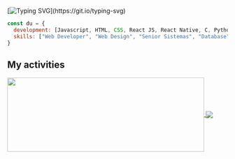 [![Typing SVG](https://readme-typing-svg.demolab.com?font=Fira+Code&pause=1000&color=CE1162&width=435&lines=Hi%2C+I'm+Eduardo+Schmitt!)](https://git.io/typing-svg)

```javascript
const du = {
  development: [Javascript, HTML, CSS, React JS, React Native, C, Python, SQL],
  skills: ["Web Developer", "Web Design", "Senior Sistemas", "Database"],
}
```
<!-- 
### What I'm currently learning:

<img src="https://raw.githubusercontent.com/devicons/devicon/master/icons/photoshop/photoshop-line.svg" width="35px">&nbsp;&nbsp;&nbsp;&nbsp;
<img src="https://cdn.jsdelivr.net/gh/devicons/devicon@latest/icons/python/python-original.svg" width="35px">&nbsp;&nbsp;&nbsp;&nbsp;
<img src="https://www.vectorlogo.zone/logos/git-scm/git-scm-icon.svg" width="35px">&nbsp;&nbsp;&nbsp;&nbsp;
<img src="https://raw.githubusercontent.com/devicons/devicon/master/icons/linux/linux-original.svg" width="35px">&nbsp;&nbsp;&nbsp;&nbsp;
<img src="https://upload.wikimedia.org/wikipedia/commons/1/18/C_Programming_Language.svg" width="35px" height="35px">&nbsp;&nbsp;&nbsp;&nbsp;
<img src="https://upload.wikimedia.org/wikipedia/commons/thumb/9/99/Unofficial_JavaScript_logo_2.svg/480px-Unofficial_JavaScript_logo_2.svg.png" width="35px">&nbsp;&nbsp;&nbsp;&nbsp;
-->

## My activities

<a href="https://github.com/eduardoschmitt/github-readme-stats">
  <img width=450 height=170 align="center" src="https://github-readme-stats.vercel.app/api?username=eduardoschmitt&text_color=fff&amp&title_color=f21170&amp&show_icons=true&icon_color=914BAF&bg_color=0D1117&hide_border=true" />
</a>

<a href="https://github.com/eduardoschmitt/github-readme-stats">
  <img align="center" src="https://github-readme-stats.vercel.app/api/top-langs/?username=eduardoschmitt&text_color=fff&amp&title_color=f21170&layout=compact&bg_color=0D1117&hide_border=true" />
</a>

<!--
Credits: [Pepyn0](https://github.com/Pepyn0)
Credits Code: https://github.com/Thaiane/Thaiane/blob/master/README.md
Credits Typing: https://github.com/DenverCoder1/readme-typing-svg
-->
